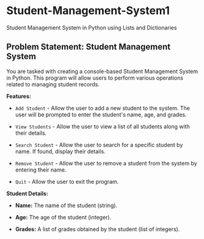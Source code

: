 # Student-Management-System1
Student Management System in Python using Lists and Dictionaries

## Problem Statement: Student Management System
You are tasked with creating a console-based Student Management System in Python. This program will allow users to perform various operations related to managing student records.

**Features:**

- `Add Student` - Allow the user to add a new student to the system. The user will be prompted to enter the student's name, age, and grades.

- `View Students` - Allow the user to view a list of all students along with their details.

- `Search Student` - Allow the user to search for a specific student by name. If found, display their details.

- `Remove Student` - Allow the user to remove a student from the system by entering their name.

- `Quit` - Allow the user to exit the program.

**Student Details:**

- **Name:** The name of the student (string).

- **Age:** The age of the student (integer).

- **Grades:** A list of grades obtained by the student (list of integers).
